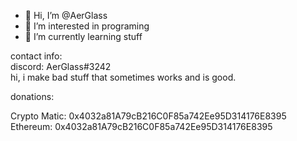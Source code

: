 - 👋 Hi, I’m @AerGlass
- 👀 I’m interested in programing
- 🌱 I’m currently learning stuff
<!---
TheCatHacker562/TheCatHacker562 is a ✨ special ✨ repository because its `README.md` (this file) appears on your GitHub profile.
You can click the Preview link to take a look at your changes.
--->
contact info:<br>
discord: AerGlass#3242<br>
hi, i make bad stuff that sometimes works and is good.

donations:

Crypto Matic: 0x4032a81A79cB216C0F85a742Ee95D314176E8395<br>
Ethereum: 0x4032a81A79cB216C0F85a742Ee95D314176E8395
